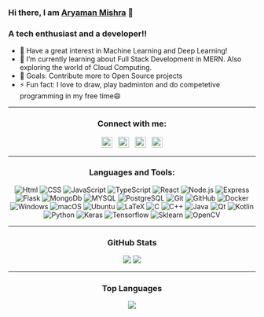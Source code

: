 ### Hi there, I am [Aryaman Mishra][website] 👋

### A tech enthusiast and a developer!!

- 🔭 Have a great interest in Machine Learning and Deep Learning!
- 🌱 I’m currently learning about Full Stack Development in MERN. Also exploring the world of Cloud Computing.
- 🥅 Goals: Contribute more to Open Source projects
- ⚡ Fun fact: I love to draw, play badminton and do competetive programming in my free time😄

***

<div align = center>

### Connect with me:

  [<img margin="50px" alt="aryaman0098.github.io/aryaman0098" width="22px" src="https://cdn-icons-png.flaticon.com/512/1231/1231223.png" />][website]&nbsp;&nbsp;
  [<img margin="50px" alt="Aryaman | LinkedIn" width="22px" src="https://raw.githubusercontent.com/peterthehan/peterthehan/master/assets/linkedin.svg" />][linkedin]&nbsp;&nbsp;
  [<img margin="50px" alt="Aryaman | Instagram" width="22px" src="https://cdn-icons-png.flaticon.com/128/2111/2111463.png" />][instagram]&nbsp;&nbsp;
  [<img margin="50px" alt="Aryaman | Facebook" width="22px" src="https://cdn-icons-png.flaticon.com/128/145/145802.png" />][facebook]  
  
***
  
### Languages and Tools:

  ![Html](https://img.shields.io/badge/Html-14354C?style=for-the-badge&logo=Html&logoColor=white)
  ![CSS](https://img.shields.io/badge/CSS-14354C?style=for-the-badge&logo=CSS&logoColor=white)
  ![JavaScript](https://img.shields.io/badge/JavaScript-14354C?style=for-the-badge&logo=JavaScript&logoColor=white)
  ![TypeScript](https://img.shields.io/badge/TypeScript-14354C?style=for-the-badge&logo=JavaScript&logoColor=white)
  ![React](https://img.shields.io/badge/React-14354C?style=for-the-badge&logo=React&logoColor=white)
  ![Node.js](https://img.shields.io/badge/Node.js-14354C?style=for-the-badge&logo=Node.js&logoColor=white)
  ![Express](https://img.shields.io/badge/Express-14354C?style=for-the-badge&logo=Express&logoColor=white)
  ![Flask](https://img.shields.io/badge/Flask-14354C?style=for-the-badge&logo=Flask&logoColor=white)
  ![MongoDb](https://img.shields.io/badge/MongoDb-14354C?style=for-the-badge&logo=MongoDb&logoColor=white)
  ![MYSQL](https://img.shields.io/badge/MYSQL-14354C?style=for-the-badge&logo=MYSQL&logoColor=white)
  ![PostgreSQL](https://img.shields.io/badge/PostgreSQL-14354C?style=for-the-badge&logo=MYSQL&logoColor=white)
  ![Git](https://img.shields.io/badge/Git-14354C?style=for-the-badge&logo=Git&logoColor=white)
  ![GitHub](https://img.shields.io/badge/GitHub-14354C?style=for-the-badge&logo=GitHub&logoColor=white)
  ![Docker](https://img.shields.io/badge/Docker-14354C?style=for-the-badge&logo=Docker&logoColor=white)
  ![Windows](https://img.shields.io/badge/Windows-14354C?style=for-the-badge&logo=Windows&logoColor=white)
  ![macOS](https://img.shields.io/badge/macOS-14354C?style=for-the-badge&logo=macOS&logoColor=white)
  ![Ubuntu](https://img.shields.io/badge/Ubuntu-14354C?style=for-the-badge&logo=Ubuntu&logoColor=white)
  ![LaTeX](https://img.shields.io/badge/LaTeX-14354C?style=for-the-badge&logo=LaTeX&logoColor=white)
  ![C](https://img.shields.io/badge/C-14354C?style=for-the-badge&logo=C&logoColor=white)
  ![C++](https://img.shields.io/badge/C++-14354C?style=for-the-badge&logo=C++&logoColor=white)
  ![Java](https://img.shields.io/badge/Java-14354C?style=for-the-badge&logo=Java&logoColor=white)
  ![Qt](https://img.shields.io/badge/Qt-14354C?style=for-the-badge&logo=Qt&logoColor=white)
  ![Kotlin](https://img.shields.io/badge/Kotlin-14354C?style=for-the-badge&logo=Kotlin&logoColor=white)
  ![Python](https://img.shields.io/badge/Python-14354C?style=for-the-badge&logo=Python&logoColor=white)
  ![Keras](https://img.shields.io/badge/Keras-14354C?style=for-the-badge&logo=Keras&logoColor=white)
  ![Tensorflow](https://img.shields.io/badge/Tensorflow-14354C?style=for-the-badge&logo=Tensorflow&logoColor=white)
  ![Sklearn](https://img.shields.io/badge/Sklearn-14354C?style=for-the-badge&logo=Sklearn&logoColor=white)
  ![OpenCV](https://img.shields.io/badge/OpenCV-14354C?style=for-the-badge&logo=OpenCV&logoColor=white)
  
  
*** 
  
  ### GitHub Stats
  
  ![](https://github-readme-stats.vercel.app/api?username=aryaman0098&show_icons=true&theme=material-palenight&hide=issues,prs&hide_border=true)
  ![](https://github-readme-streak-stats.herokuapp.com/?user=aryaman0098&show_icons=true&hide_border=true&theme=material-palenight)
  
  
***
  
  ### Top Languages
  
  ![](https://github-readme-stats.vercel.app/api/top-langs/?username=aryaman0098&layout=compact&hide=SCSS,css,html&theme=material-palenight&hide_border=true)
  
</div>

[website]: https://aryaman0098.github.io/aryamanMishra/
[twitter]: https://twitter.com/Aryaman0098
[instagram]: https://www.instagram.com/aryaman_mishra_98/
[linkedin]: https://www.linkedin.com/in/aryaman-mishra-a3360a16b/
[facebook]: https://www.facebook.com/aryaman.mishra.944/
